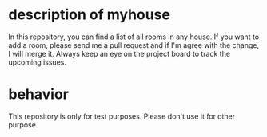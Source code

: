 # description of myhouse
In this repository, you can find a list of all rooms in any house. 
If you want to add a room, please send me a pull request and if I'm agree with the change, I will merge it.
Always keep an eye on the project board to track the upcoming issues. 
# behavior
This repository is only for test purposes. Please don't use it for other purpose.

